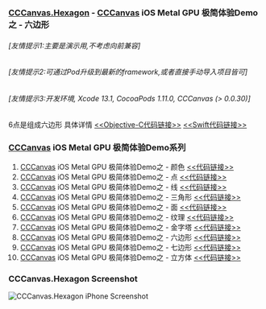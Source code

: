 ### [CCCanvas.Hexagon](https://github.com/ccworld1000/CCCanvas.Hexagon) - [CCCanvas](https://github.com/ccworld1000/CCCanvas) iOS Metal GPU 极简体验Demo之 - 六边形

###### [友情提示1:主要是演示用,不考虑向前兼容]
###### [友情提示2:可通过Pod升级到最新的framework,或者直接手动导入项目皆可]
###### [友情提示3:开发环境, Xcode 13.1, CocoaPods 1.11.0, CCCanvas (> 0.0.30)]
6点是组成六边形 具体详情  [<<Objective-C代码链接>>](https://github.com/ccworld1000/CCCanvas.Hexagon/CCCanvas.Hexagon.OC)  [<<Swift代码链接>>](https://github.com/ccworld1000/CCCanvas.Hexagon/CCCanvas.Hexagon.Swift) 

### [CCCanvas](https://github.com/ccworld1000/CCCanvas) iOS Metal GPU 极简体验Demo系列
1. [CCCanvas](https://github.com/ccworld1000/CCCanvas) iOS Metal GPU 极简体验Demo之 - 颜色 [<<代码链接>>](https://github.com/ccworld1000/CCCanvas.Color)
2. [CCCanvas](https://github.com/ccworld1000/CCCanvas) iOS Metal GPU 极简体验Demo之 - 点 [<<代码链接>>](https://github.com/ccworld1000/CCCanvas.Point)
3. [CCCanvas](https://github.com/ccworld1000/CCCanvas) iOS Metal GPU 极简体验Demo之 - 线 [<<代码链接>>](https://github.com/ccworld1000/CCCanvas.Line)
4. [CCCanvas](https://github.com/ccworld1000/CCCanvas) iOS Metal GPU 极简体验Demo之 - 三角形 [<<代码链接>>](https://github.com/ccworld1000/CCCanvas.Triangle)
5. [CCCanvas](https://github.com/ccworld1000/CCCanvas) iOS Metal GPU 极简体验Demo之 - 面 [<<代码链接>>](https://github.com/ccworld1000/CCCanvas.Plane)
6. [CCCanvas](https://github.com/ccworld1000/CCCanvas) iOS Metal GPU 极简体验Demo之 - 纹理 [<<代码链接>>](https://github.com/ccworld1000/CCCanvas.Texture)
7. [CCCanvas](https://github.com/ccworld1000/CCCanvas) iOS Metal GPU 极简体验Demo之 - 金字塔 [<<代码链接>>](https://github.com/ccworld1000/CCCanvas.Pyamid)
8. [CCCanvas](https://github.com/ccworld1000/CCCanvas) iOS Metal GPU 极简体验Demo之 - 六边形 [<<代码链接>>](https://github.com/ccworld1000/CCCanvas.Hexagon)
9. [CCCanvas](https://github.com/ccworld1000/CCCanvas) iOS Metal GPU 极简体验Demo之 - 七边形 [<<代码链接>>](https://github.com/ccworld1000/CCCanvas.Heptagonal)
10. [CCCanvas](https://github.com/ccworld1000/CCCanvas) iOS Metal GPU 极简体验Demo之 - 立方体 [<<代码链接>>](https://github.com/ccworld1000/CCCanvas.Cube)

### CCCanvas.Hexagon Screenshot

![CCCanvas.Hexagon iPhone Screenshot](https://raw.github.com/ccworld1000/CCCanvas.Screenshot/main/CCCanvas.Hexagon.jpg?raw=true)


